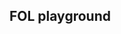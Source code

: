## FOL playground


~~~{.Playground .ForallxQL options="fonts tabindent resize render" guides="fitch"} 
~~~